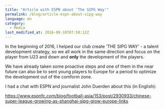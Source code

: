 ```yaml
---
title: "Article with ESPN about 'The SIPG Way'"
permalink: /blog/article-espn-about-sipg-way
language: en
category:
  - Media
last_modified_at: 2016-08-18T07:58:12Z
---
```


In the beginning of 2016, I helped our club create 'THE SIPG WAY' - a talent development strategy, so we all work in the same direction and focus on the player from U23 and down and **only** the development of the players.

We have already taken some proactive steps and one of them in the near future can also be to sent young players to Europe for a period to optimize the development out of the comform zone.

I had a chat with ESPN and journalist John Duerden about this (in English):

<https://www.espnfc.com/blog/football-asia/153/post/2930933/chinese-super-league-growing-as-shanghai-sipg-grow-europe-links>
